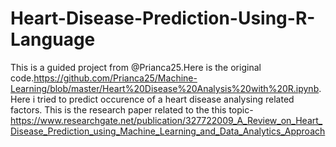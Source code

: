 # Heart-Disease-Prediction-Using-R-Language
This is a guided project from @Prianca25.Here is the original code.https://github.com/Prianca25/Machine-Learning/blob/master/Heart%20Disease%20Analysis%20with%20R.ipynb.
Here i tried to predict occurence of a heart disease analysing related factors.
This is the research paper related to the this topic-https://www.researchgate.net/publication/327722009_A_Review_on_Heart_Disease_Prediction_using_Machine_Learning_and_Data_Analytics_Approach
